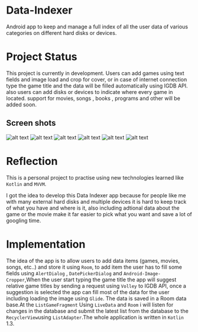 # Data-Indexer
Android app to keep and manage a full index of all the user data of various categories on different hard disks or devices.
# Project Status
This project is currently in development. Users can add games using text fields and image load and crop for cover, or in case of internet connection type the game title and the data will be filled automatically using IGDB API. also users can add disks or devices to indicate where every game in located.
support for movies, songs , books , programs and other will be added soon.
## Screen shots
![alt text](https://i.imgur.com/RFR2EXc.png?2)
![alt text](https://i.imgur.com/YaIyjqd.png?2)
![alt text](https://i.imgur.com/s9fOEPN.png?2)
![alt text](https://i.imgur.com/6EpTd0v.jpg?2)
![alt text](https://i.imgur.com/sG77pVS.png)
![alt text](https://i.imgur.com/7j75igk.png)
# Reflection
This is a personal project to practise using new technologies learned like `Kotlin` and `MVVM`.

I got the idea to develop this Data Indexer app because for people like me with many external hard disks and multiple devices it is hard to keep track of what you have and where is it, also including adtional data about the game or the movie make it far easier to pick what you want and save a lot of googling time.

# Implementation
The idea of the app is to allow users to add data items (games, movies, songs, etc..) and store it using `Room`, to add item the user has to fill some fields using `AlertDialog` , `DatePickerDialog` and `Android-Image-Cropper`,When the user start typing the game title the app will suggest relative game titles by sending a request using `Volley` to IGDB API, once a suggestion is selected the app can fill most of the data for the user including loading the image using `Glide`.
The data is saved in a Room data base.At the `ListGameFragment` Using `LiveData` and `Room` i will listen for changes in the database and submit the latest list from the database to the `RecyclerView`using `ListAdapter`.The whole application is written in `Kotlin` 1.3.




